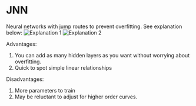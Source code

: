 # JNN
Neural networks with jump routes to prevent overfitting. See explanation below:
![Explanation 1](https://github.com/robinli87/JNN/assets/101805462/b2ca485b-da67-4f18-8556-2737022c04e1)
![Explanation 2](https://github.com/robinli87/JNN/assets/101805462/cbd8326d-4454-4fe6-a5df-db87e9692789)

Advantages:
1. You can add as many hidden layers as you want without worrying about overfitting.
2. Quick to spot simple linear relationships

Disadvantages:
1. More parameters to train
2. May be reluctant to adjust for higher order curves. 
